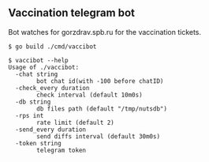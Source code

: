 ## Vaccination telegram bot

Bot watches for gorzdrav.spb.ru for the vaccination tickets.

```
$ go build ./cmd/vaccibot

$ vaccibot --help
Usage of ./vaccibot:
  -chat string
        bot chat id(with -100 before chatID)
  -check_every duration
        check interval (default 10m0s)
  -db string
        db files path (default "/tmp/nutsdb")
  -rps int
        rate limit (default 2)
  -send_every duration
        send diffs interval (default 30m0s)
  -token string
        telegram token
```
